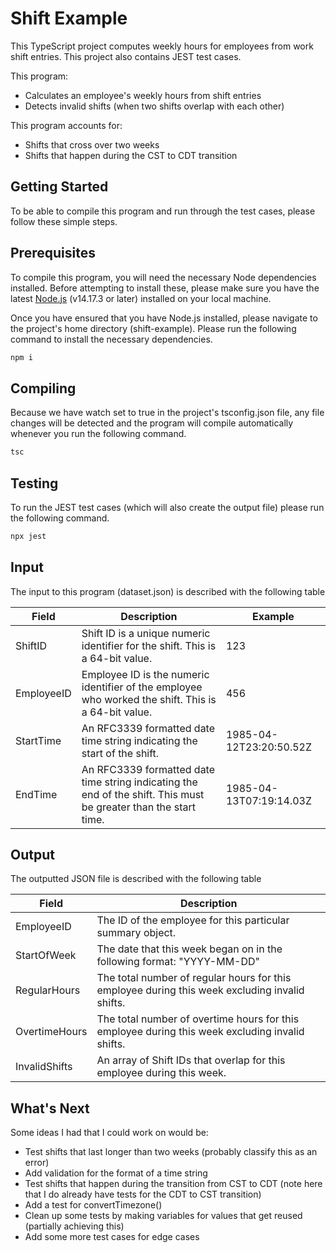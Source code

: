 # Shift Example

This TypeScript project computes weekly hours for employees from work shift entries. This project also contains JEST test cases.

This program:
* Calculates an employee's weekly hours from shift entries
* Detects invalid shifts (when two shifts overlap with each other)

This program accounts for:
* Shifts that cross over two weeks
* Shifts that happen during the CST to CDT transition

## Getting Started

To be able to compile this program and run through the test cases, please follow these simple steps.

## Prerequisites

To compile this program, you will need the necessary Node dependencies installed. Before attempting to install these, please make sure you have the latest [Node.js](https://nodejs.org/en/) (v14.17.3 or later) installed on your local machine.

Once you have ensured that you have Node.js installed, please navigate to the project's home directory (shift-example). Please run the following command to install the necessary dependencies.

  ```sh
  npm i
  ```

## Compiling

Because we have watch set to true in the project's tsconfig.json file, any file changes will be detected and the program will compile automatically whenever you run the following command.

  ```sh
  tsc
  ```


## Testing

To run the JEST test cases (which will also create the output file) please run the following command.

  ```sh
  npx jest
  ```

## Input

The input to this program (dataset.json) is described with the following table


| Field      | Description                                                                                                      | Example                 |
|------------|------------------------------------------------------------------------------------------------------------------|-------------------------|
| ShiftID    | Shift ID is a unique numeric identifier for the shift. This is a 64-bit value.                                   | 123                     |
| EmployeeID | Employee ID is the numeric identifier of the employee who worked the shift. This is a 64-bit value.              | 456                     |
| StartTime  | An RFC3339 formatted date time string indicating the start of the shift.                                         | 1985-04-12T23:20:50.52Z |
| EndTime    | An RFC3339 formatted date time string indicating the end of the shift. This must be greater than the start time. | 1985-04-13T07:19:14.03Z |

## Output

The outputted JSON file is described with the following table

| Field         | Description                                                                                     |
|---------------|-------------------------------------------------------------------------------------------------|
| EmployeeID    | The ID of the employee for this particular summary object.                                      |
| StartOfWeek   | The date that this week began on in the following format: "YYYY-MM-DD"                          |
| RegularHours  | The total number of regular hours for this employee during this week excluding invalid shifts.  |
| OvertimeHours | The total number of overtime hours for this employee during this week excluding invalid shifts. |
| InvalidShifts | An array of Shift IDs that overlap for this employee during this week.                          |

## What's Next

Some ideas I had that I could work on would be:
*  Test shifts that last longer than two weeks (probably classify this as an error)
*  Add validation for the format of a time string
*  Test shifts that happen during the transition from CST to CDT (note here that I do already have tests for the CDT to CST transition)
* Add a test for convertTimezone()
* Clean up some tests by making variables for values that get reused (partially achieving this)
* Add some more test cases for edge cases
